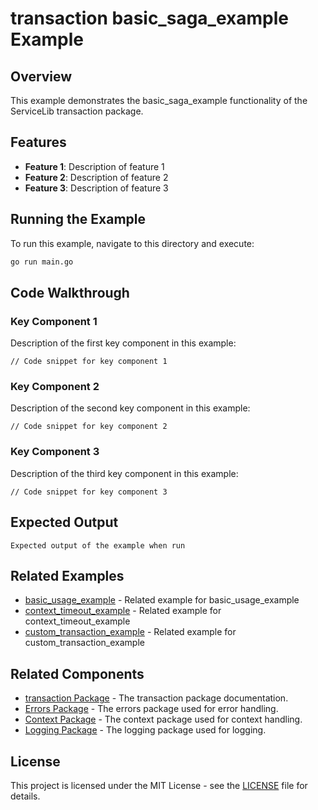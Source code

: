 # transaction basic_saga_example Example

## Overview

This example demonstrates the basic_saga_example functionality of the ServiceLib transaction package.

## Features

- **Feature 1**: Description of feature 1
- **Feature 2**: Description of feature 2
- **Feature 3**: Description of feature 3

## Running the Example

To run this example, navigate to this directory and execute:

```bash
go run main.go
```

## Code Walkthrough

### Key Component 1

Description of the first key component in this example:

```
// Code snippet for key component 1
```

### Key Component 2

Description of the second key component in this example:

```
// Code snippet for key component 2
```

### Key Component 3

Description of the third key component in this example:

```
// Code snippet for key component 3
```

## Expected Output

```
Expected output of the example when run
```

## Related Examples


- [basic_usage_example](../basic_usage_example/README.md) - Related example for basic_usage_example
- [context_timeout_example](../context_timeout_example/README.md) - Related example for context_timeout_example
- [custom_transaction_example](../custom_transaction_example/README.md) - Related example for custom_transaction_example

## Related Components

- [transaction Package](../../../transaction/README.md) - The transaction package documentation.
- [Errors Package](../../../errors/README.md) - The errors package used for error handling.
- [Context Package](../../../context/README.md) - The context package used for context handling.
- [Logging Package](../../../logging/README.md) - The logging package used for logging.

## License

This project is licensed under the MIT License - see the [LICENSE](../../../LICENSE) file for details.
